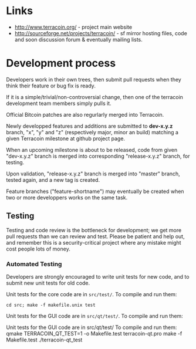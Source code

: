 # Links #

* http://www.terracoin.org/ - project main website
* http://sourceforge.net/projects/terracoin/ - sf mirror hosting files, code and soon discussion forum & eventually mailing lists.


# Development process #

Developers work in their own trees, then submit pull requests when they think
their feature or bug fix is ready.

If it is a simple/trivial/non-controversial change, then one of the
terracoin development team members simply pulls it.

Official Bitcoin patches are also regurlarly merged into Terracoin.

Newly developped features and additions are submitted to **dev-x.y.z** branch,
"x", "y" and "z" (respectively major, minor an build) matching a given Terracoin
milestone at github project page.

When an upcoming milestone is about to be released, code from given "dev-x.y.z"
branch is merged into corresponding "release-x.y.z" branch, for testing.

Upon validation, "release-x.y.z" branch is merged into "master" branch,
tested again, and a new tag is created.

Feature branches ("feature-shortname") may eventually be created when two
or more developpers works on the same task.


Testing
-------

Testing and code review is the bottleneck for development; we get more pull
requests than we can review and test. Please be patient and help out, and
remember this is a security-critical project where any mistake might cost people
lots of money.

### Automated Testing

Developers are strongly encouraged to write unit tests for new code, and to
submit new unit tests for old code.

Unit tests for the core code are in `src/test/`. To compile and run them:

    cd src; make -f makefile.unix test

Unit tests for the GUI code are in `src/qt/test/`. To compile and run them:

Unit tests for the GUI code are in src/qt/test/
To compile and run them:
  qmake TERRACOIN_QT_TEST=1 -o Makefile.test terracoin-qt.pro
  make -f Makefile.test
  ./terracoin-qt_test
